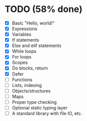 # TODO (58% done)
- [X] Basic "Hello, world!"
- [X] Expressions
- [X] Variables
- [X] If statements
- [X] Else and elif statements
- [X] While loops
- [X] For loops
- [X] Scopes
- [X] Do blocks, return
- [X] Defer
- [ ] Functions
- [ ] Lists, indexing
- [ ] Objects/structures
- [ ] Maps
- [ ] Proper type checking
- [ ] Optional static typing layer
- [ ] A standard library with file IO, etc.
